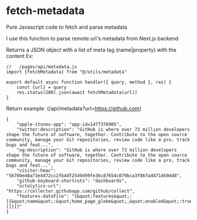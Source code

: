 # fetch-metadata
Pure Javascript code to fetch and parse metadata

I use this function to parse remote url's metadata from Next.js backend

Returns a JSON object with a list of meta tag (name|property) with the content Ex:

``` 
//   /pages/api/metadata.js
import {fetchMetadata} from "@/utils/metadata"

export default async function handler({ query, method }, res) {
    const {url} = query
    res.status(200).json(await fetchMetadata(url))
}

```
Return example: (/api/metadata?url=https://github.com)

```
{
    "apple-itunes-app": "app-id=1477376905",
    "twitter:description": "GitHub is where over 73 million developers shape the future of software, together. Contribute to the open source community, manage your Git repositories, review code like a pro, track bugs and feat...",
    "og:description": "GitHub is where over 73 million developers shape the future of software, together. Contribute to the open source community, manage your Git repositories, review code like a pro, track bugs and feat...",
    "visitor-hmac": "56760e48a73e4472cc2fb4df2549d99fe36c87654c079bca3f86fad4714694d8",
    "github-keyboard-shortcuts": "dashboards",
    "octolytics-url": "https://collector.githubapp.com/github/collect",
    "features-datafile": "{&quot;features&quot;:[{&quot;name&quot;:&quot;home_page_globe&quot;,&quot;enabled&quot;:true,&quot;percentageOfActors&quot;:0,&quot;actors&quot;:[]}]}"
}
```
